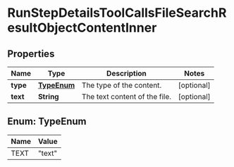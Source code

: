 

# RunStepDetailsToolCallsFileSearchResultObjectContentInner


## Properties

| Name | Type | Description | Notes |
|------------ | ------------- | ------------- | -------------|
|**type** | [**TypeEnum**](#TypeEnum) | The type of the content. |  [optional] |
|**text** | **String** | The text content of the file. |  [optional] |



## Enum: TypeEnum

| Name | Value |
|---- | -----|
| TEXT | &quot;text&quot; |



